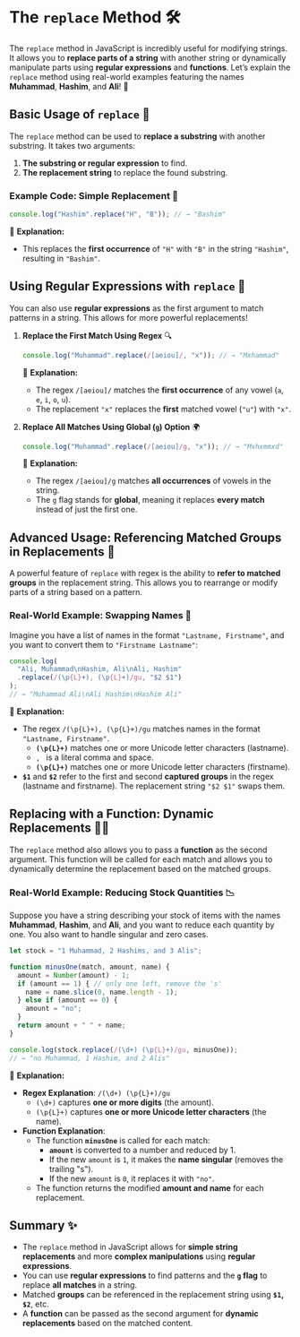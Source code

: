 # The `replace` Method 🛠️

The `replace` method in JavaScript is incredibly useful for modifying strings. It allows you to **replace parts of a string** with another string or dynamically manipulate parts using **regular expressions** and **functions**. Let’s explain the `replace` method using real-world examples featuring the names **Muhammad**, **Hashim**, and **Ali**! 🌟

## Basic Usage of `replace` 📝

The `replace` method can be used to **replace a substring** with another substring. It takes two arguments:
1. **The substring or regular expression** to find.
2. **The replacement string** to replace the found substring.

### Example Code: Simple Replacement 🔄

```javascript
console.log("Hashim".replace("H", "B")); // → "Bashim"
```

📝 **Explanation:**
- This replaces the **first occurrence** of `"H"` with `"B"` in the string `"Hashim"`, resulting in `"Bashim"`.

## Using Regular Expressions with `replace` 🧩

You can also use **regular expressions** as the first argument to match patterns in a string. This allows for more powerful replacements!

1. **Replace the First Match Using Regex** 🔍

   ```javascript
   console.log("Muhammad".replace(/[aeiou]/, "x")); // → "Mxhammad"
   ```

   📝 **Explanation:**
   - The regex `/[aeiou]/` matches the **first occurrence** of any vowel (`a`, `e`, `i`, `o`, `u`).
   - The replacement `"x"` replaces the **first** matched vowel (`"u"`) with `"x"`.

2. **Replace All Matches Using Global (`g`) Option** 🌍

   ```javascript
   console.log("Muhammad".replace(/[aeiou]/g, "x")); // → "Mxhxmmxd"
   ```

   📝 **Explanation:**
   - The regex `/[aeiou]/g` matches **all occurrences** of vowels in the string.
   - The `g` flag stands for **global**, meaning it replaces **every match** instead of just the first one.

## Advanced Usage: Referencing Matched Groups in Replacements 🎯

A powerful feature of `replace` with regex is the ability to **refer to matched groups** in the replacement string. This allows you to rearrange or modify parts of a string based on a pattern.

### Real-World Example: Swapping Names 📜

Imagine you have a list of names in the format `"Lastname, Firstname"`, and you want to convert them to `"Firstname Lastname"`:

```javascript
console.log(
  "Ali, Muhammad\nHashim, Ali\nAli, Hashim"
  .replace(/(\p{L}+), (\p{L}+)/gu, "$2 $1")
);
// → "Muhammad Ali\nAli Hashim\nHashim Ali"
```

📝 **Explanation:**
- The regex `/(\p{L}+), (\p{L}+)/gu` matches names in the format `"Lastname, Firstname"`.
  - **`(\p{L}+)`** matches one or more Unicode letter characters (lastname).
  - `, ` is a literal comma and space.
  - **`(\p{L}+)`** matches one or more Unicode letter characters (firstname).
- **`$1`** and **`$2`** refer to the first and second **captured groups** in the regex (lastname and firstname). The replacement string `"$2 $1"` swaps them.

## Replacing with a Function: Dynamic Replacements 🧑‍💻

The `replace` method also allows you to pass a **function** as the second argument. This function will be called for each match and allows you to dynamically determine the replacement based on the matched groups.

### Real-World Example: Reducing Stock Quantities 📉

Suppose you have a string describing your stock of items with the names **Muhammad**, **Hashim**, and **Ali**, and you want to reduce each quantity by one. You also want to handle singular and zero cases.

```javascript
let stock = "1 Muhammad, 2 Hashims, and 3 Alis";

function minusOne(match, amount, name) {
  amount = Number(amount) - 1;
  if (amount == 1) { // only one left, remove the 's'
    name = name.slice(0, name.length - 1);
  } else if (amount == 0) {
    amount = "no";
  }
  return amount + " " + name;
}

console.log(stock.replace(/(\d+) (\p{L}+)/gu, minusOne));
// → "no Muhammad, 1 Hashim, and 2 Alis"
```

📝 **Explanation:**
- **Regex Explanation**: `/(\d+) (\p{L}+)/gu`
  - `(\d+)` captures **one or more digits** (the amount).
  - `(\p{L}+)` captures **one or more Unicode letter characters** (the name).
- **Function Explanation**:
  - The function **`minusOne`** is called for each match:
    - **`amount`** is converted to a number and reduced by 1.
    - If the new `amount` is `1`, it makes the **name singular** (removes the trailing "s").
    - If the new `amount` is `0`, it replaces it with `"no"`.
  - The function returns the modified **amount and name** for each replacement.

## Summary ✨

- The `replace` method in JavaScript allows for **simple string replacements** and more **complex manipulations** using **regular expressions**.
- You can use **regular expressions** to find patterns and the **`g` flag** to replace **all matches** in a string.
- Matched **groups** can be referenced in the replacement string using **`$1`, `$2`**, etc.
- A **function** can be passed as the second argument for **dynamic replacements** based on the matched content.

